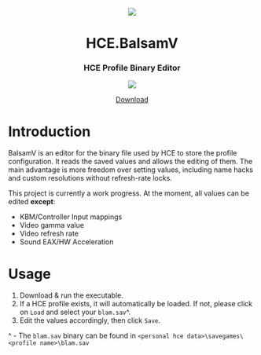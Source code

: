 <html>
    <p align="center">
        <img src="https://user-images.githubusercontent.com/10241434/48844282-52a20680-edd4-11e8-8dd4-80036c26ca6e.png">
    <p>
    <h1 align="center">
        HCE.BalsamV
    </h1>
    <h3 align="center">
        HCE Profile Binary Editor
    </h3>
    <p align="center">
        <img src="https://user-images.githubusercontent.com/10241434/48844226-2be3d000-edd4-11e8-85c8-5edde1a98b3b.png">
    <p>
    <p align="center">
        <a href="https://github.com/yumiris/HCE.BalsamV/releases/latest">
            Download
        </a>
    </p>
</html>

# Introduction

BalsamV is an editor for the binary file used by HCE to store the profile configuration. It reads the saved values and
allows the editing of them. The main advantage is more freedom over setting values, including name hacks and custom
resolutions without refresh-rate locks.

This project is currently a work progress. At the moment, all values can be edited **except**:

- KBM/Controller Input mappings
- Video gamma value
- Video refresh rate
- Sound EAX/HW Acceleration

# Usage

1. Download & run the executable.
2. If a HCE profile exists, it will automatically be loaded. If not, please click on `Load` and select your `blam.sav`^.
3. Edit the values accordingly, then click `Save`.

^ - The `blam.sav` binary can be found in `<personal hce data>\savegames\<profile name>\blam.sav`
